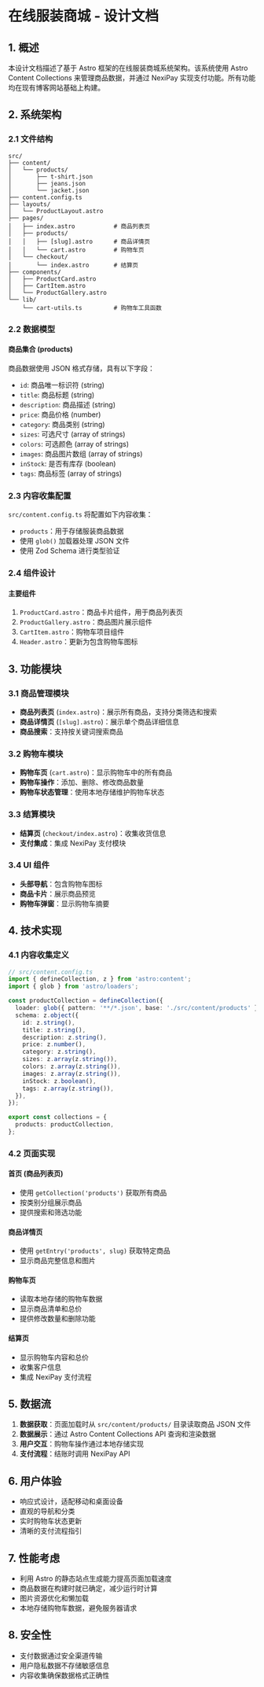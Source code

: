# 在线服装商城 - 设计文档

## 1. 概述

本设计文档描述了基于 Astro 框架的在线服装商城系统架构。该系统使用 Astro Content Collections 来管理商品数据，并通过 NexiPay 实现支付功能。所有功能均在现有博客网站基础上构建。

## 2. 系统架构

### 2.1 文件结构
```
src/
├── content/
│   └── products/
│       ├── t-shirt.json
│       ├── jeans.json
│       └── jacket.json
├── content.config.ts
├── layouts/
│   └── ProductLayout.astro
├── pages/
│   ├── index.astro           # 商品列表页
│   ├── products/
│   │   ├── [slug].astro      # 商品详情页
│   │   └── cart.astro        # 购物车页
│   └── checkout/
│       └── index.astro       # 结算页
├── components/
│   ├── ProductCard.astro
│   ├── CartItem.astro
│   └── ProductGallery.astro
└── lib/
    └── cart-utils.ts         # 购物车工具函数
```

### 2.2 数据模型

#### 商品集合 (products)
商品数据使用 JSON 格式存储，具有以下字段：
- `id`: 商品唯一标识符 (string)
- `title`: 商品标题 (string)
- `description`: 商品描述 (string)
- `price`: 商品价格 (number)
- `category`: 商品类别 (string)
- `sizes`: 可选尺寸 (array of strings)
- `colors`: 可选颜色 (array of strings)
- `images`: 商品图片数组 (array of strings)
- `inStock`: 是否有库存 (boolean)
- `tags`: 商品标签 (array of strings)

### 2.3 内容收集配置

`src/content.config.ts` 将配置如下内容收集：
- `products`：用于存储服装商品数据
- 使用 `glob()` 加载器处理 JSON 文件
- 使用 Zod Schema 进行类型验证

### 2.4 组件设计

#### 主要组件
1. `ProductCard.astro`：商品卡片组件，用于商品列表页
2. `ProductGallery.astro`：商品图片展示组件
3. `CartItem.astro`：购物车项目组件
4. `Header.astro`：更新为包含购物车图标

## 3. 功能模块

### 3.1 商品管理模块
- **商品列表页** (`index.astro`)：展示所有商品，支持分类筛选和搜索
- **商品详情页** (`[slug].astro`)：展示单个商品详细信息
- **商品搜索**：支持按关键词搜索商品

### 3.2 购物车模块
- **购物车页** (`cart.astro`)：显示购物车中的所有商品
- **购物车操作**：添加、删除、修改商品数量
- **购物车状态管理**：使用本地存储维护购物车状态

### 3.3 结算模块
- **结算页** (`checkout/index.astro`)：收集收货信息
- **支付集成**：集成 NexiPay 支付模块

### 3.4 UI 组件
- **头部导航**：包含购物车图标
- **商品卡片**：展示商品预览
- **购物车弹窗**：显示购物车摘要

## 4. 技术实现

### 4.1 内容收集定义
```typescript
// src/content.config.ts
import { defineCollection, z } from 'astro:content';
import { glob } from 'astro/loaders';

const productCollection = defineCollection({
  loader: glob({ pattern: '**/*.json', base: './src/content/products' }),
  schema: z.object({
    id: z.string(),
    title: z.string(),
    description: z.string(),
    price: z.number(),
    category: z.string(),
    sizes: z.array(z.string()),
    colors: z.array(z.string()),
    images: z.array(z.string()),
    inStock: z.boolean(),
    tags: z.array(z.string()),
  }),
});

export const collections = {
  products: productCollection,
};
```

### 4.2 页面实现

#### 首页 (商品列表页)
- 使用 `getCollection('products')` 获取所有商品
- 按类别分组展示商品
- 提供搜索和筛选功能

#### 商品详情页
- 使用 `getEntry('products', slug)` 获取特定商品
- 显示商品完整信息和图片

#### 购物车页
- 读取本地存储的购物车数据
- 显示商品清单和总价
- 提供修改数量和删除功能

#### 结算页
- 显示购物车内容和总价
- 收集客户信息
- 集成 NexiPay 支付流程

## 5. 数据流

1. **数据获取**：页面加载时从 `src/content/products/` 目录读取商品 JSON 文件
2. **数据展示**：通过 Astro Content Collections API 查询和渲染数据
3. **用户交互**：购物车操作通过本地存储实现
4. **支付流程**：结账时调用 NexiPay API

## 6. 用户体验

- 响应式设计，适配移动和桌面设备
- 直观的导航和分类
- 实时购物车状态更新
- 清晰的支付流程指引

## 7. 性能考虑

- 利用 Astro 的静态站点生成能力提高页面加载速度
- 商品数据在构建时就已确定，减少运行时计算
- 图片资源优化和懒加载
- 本地存储购物车数据，避免服务器请求

## 8. 安全性

- 支付数据通过安全渠道传输
- 用户隐私数据不存储敏感信息
- 内容收集确保数据格式正确性